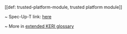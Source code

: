 [[def: trusted-platform-module, trusted platform module]]

~ Spec-Up-T link: <a href='https://weboftrust.github.io/WOT-terms/docs/glossary/trusted-platform-module'>here</a>

~ More in <a href="https://weboftrust.github.io/WOT-terms/docs/glossary/trusted-platform-module">extended KERI glossary</a>
